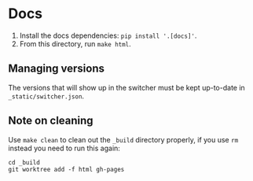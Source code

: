 # Docs

1. Install the docs dependencies: `pip install '.[docs]'`.
2. From this directory, run `make html`.

## Managing versions

The versions that will show up in the switcher must be kept up-to-date in `_static/switcher.json`.

## Note on cleaning
Use `make clean` to clean out the `_build` directory properly, if you use `rm` instead you need to run this again:

```shell
cd _build
git worktree add -f html gh-pages
```
